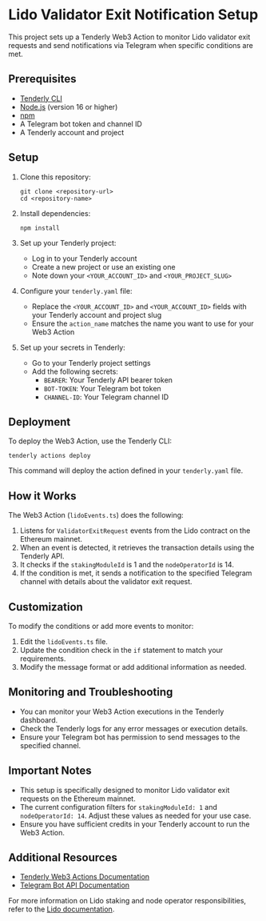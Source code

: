 # Lido Validator Exit Notification Setup

This project sets up a Tenderly Web3 Action to monitor Lido validator exit requests and send notifications via Telegram when specific conditions are met.

## Prerequisites

- [Tenderly CLI](https://github.com/Tenderly/tenderly-cli)
- [Node.js](https://nodejs.org/) (version 16 or higher)
- [npm](https://www.npmjs.com/)
- A Telegram bot token and channel ID
- A Tenderly account and project

## Setup

1. Clone this repository:
   ```
   git clone <repository-url>
   cd <repository-name>
   ```

2. Install dependencies:
   ```
   npm install
   ```

3. Set up your Tenderly project:
    - Log in to your Tenderly account
    - Create a new project or use an existing one
    - Note down your `<YOUR_ACCOUNT_ID>` and `<YOUR_PROJECT_SLUG>`

4. Configure your `tenderly.yaml` file:
    - Replace the `<YOUR_ACCOUNT_ID>` and `<YOUR_ACCOUNT_ID>` fields with your Tenderly account and project slug
    - Ensure the `action_name` matches the name you want to use for your Web3 Action

5. Set up your secrets in Tenderly:
    - Go to your Tenderly project settings
    - Add the following secrets:
        - `BEARER`: Your Tenderly API bearer token
        - `BOT-TOKEN`: Your Telegram bot token
        - `CHANNEL-ID`: Your Telegram channel ID

## Deployment

To deploy the Web3 Action, use the Tenderly CLI:

```
tenderly actions deploy
```

This command will deploy the action defined in your `tenderly.yaml` file.

## How it Works

The Web3 Action (`lidoEvents.ts`) does the following:

1. Listens for `ValidatorExitRequest` events from the Lido contract on the Ethereum mainnet.
2. When an event is detected, it retrieves the transaction details using the Tenderly API.
3. It checks if the `stakingModuleId` is 1 and the `nodeOperatorId` is 14.
4. If the condition is met, it sends a notification to the specified Telegram channel with details about the validator exit request.

## Customization

To modify the conditions or add more events to monitor:

1. Edit the `lidoEvents.ts` file.
2. Update the condition check in the `if` statement to match your requirements.
3. Modify the message format or add additional information as needed.

## Monitoring and Troubleshooting

- You can monitor your Web3 Action executions in the Tenderly dashboard.
- Check the Tenderly logs for any error messages or execution details.
- Ensure your Telegram bot has permission to send messages to the specified channel.

## Important Notes

- This setup is specifically designed to monitor Lido validator exit requests on the Ethereum mainnet.
- The current configuration filters for `stakingModuleId: 1` and `nodeOperatorId: 14`. Adjust these values as needed for your use case.
- Ensure you have sufficient credits in your Tenderly account to run the Web3 Action.

## Additional Resources

- [Tenderly Web3 Actions Documentation](https://docs.tenderly.co/web3-actions/intro-to-web3-actions)
- [Telegram Bot API Documentation](https://core.telegram.org/bots/api)

For more information on Lido staking and node operator responsibilities, refer to the [Lido documentation](https://docs.lido.fi/staking-modules/csm/guides/events).

